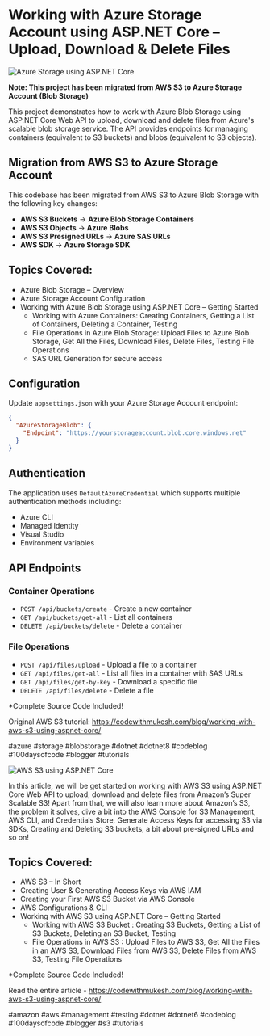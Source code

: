 # Working with Azure Storage Account using ASP.NET Core – Upload, Download & Delete Files 

![Azure Storage using ASP.NET Core](https://codewithmukesh.com/wp-content/uploads/2022/03/Working-with-AWS-S3-using-ASP.NET-Core.png)

**Note: This project has been migrated from AWS S3 to Azure Storage Account (Blob Storage)**

This project demonstrates how to work with Azure Blob Storage using ASP.NET Core Web API to upload, download and delete files from Azure's scalable blob storage service. The API provides endpoints for managing containers (equivalent to S3 buckets) and blobs (equivalent to S3 objects).

## Migration from AWS S3 to Azure Storage Account

This codebase has been migrated from AWS S3 to Azure Blob Storage with the following key changes:
- **AWS S3 Buckets** → **Azure Blob Storage Containers**
- **AWS S3 Objects** → **Azure Blobs**
- **AWS S3 Presigned URLs** → **Azure SAS URLs**
- **AWS SDK** → **Azure Storage SDK**

## Topics Covered:

- Azure Blob Storage – Overview
- Azure Storage Account Configuration
- Working with Azure Blob Storage using ASP.NET Core – Getting Started
  - Working with Azure Containers: Creating Containers, Getting a List of Containers, Deleting a Container, Testing
  - File Operations in Azure Blob Storage: Upload Files to Azure Blob Storage, Get All the Files, Download Files, Delete Files, Testing File Operations
  - SAS URL Generation for secure access

## Configuration

Update `appsettings.json` with your Azure Storage Account endpoint:

```json
{
  "AzureStorageBlob": {
    "Endpoint": "https://yourstorageaccount.blob.core.windows.net"
  }
}
```

## Authentication

The application uses `DefaultAzureCredential` which supports multiple authentication methods including:
- Azure CLI
- Managed Identity
- Visual Studio
- Environment variables

## API Endpoints

### Container Operations
- `POST /api/buckets/create` - Create a new container
- `GET /api/buckets/get-all` - List all containers
- `DELETE /api/buckets/delete` - Delete a container

### File Operations
- `POST /api/files/upload` - Upload a file to a container
- `GET /api/files/get-all` - List all files in a container with SAS URLs
- `GET /api/files/get-by-key` - Download a specific file
- `DELETE /api/files/delete` - Delete a file

*Complete Source Code Included!

Original AWS S3 tutorial: https://codewithmukesh.com/blog/working-with-aws-s3-using-aspnet-core/

#azure #storage #blobstorage #dotnet #dotnet8 #codeblog #100daysofcode #blogger #tutorials 

![AWS S3 using ASP.NET Core](https://codewithmukesh.com/wp-content/uploads/2022/03/Working-with-AWS-S3-using-ASP.NET-Core.png)

In this article, we will be get started on working with AWS S3 using ASP.NET Core Web API to upload, download and delete files from Amazon’s Super Scalable S3! Apart from that, we will also learn more about Amazon’s S3, the problem it solves, dive a bit into the AWS Console for S3 Management, AWS CLI, and Credentials Store, Generate Access Keys for accessing S3 via SDKs, Creating and Deleting S3 buckets, a bit about pre-signed URLs and so on!

## Topics Covered:

- AWS S3 – In Short
- Creating User & Generating Access Keys via AWS IAM
- Creating your First AWS S3 Bucket via AWS Console
- AWS Configurations & CLI
- Working with AWS S3 using ASP.NET Core – Getting Started
  - Working with AWS S3 Bucket : Creating S3 Buckets, Getting a List of S3 Buckets, Deleting an S3 Bucket, Testing
  - File Operations in AWS S3 : Upload Files to AWS S3, Get All the Files in an AWS S3, Download Files from AWS S3, Delete Files from AWS S3, Testing File Operations
	   
*Complete Source Code Included!

Read the entire article - https://codewithmukesh.com/blog/working-with-aws-s3-using-aspnet-core/

#amazon #aws #management #testing #dotnet #dotnet6 #codeblog #100daysofcode #blogger #s3 #tutorials

